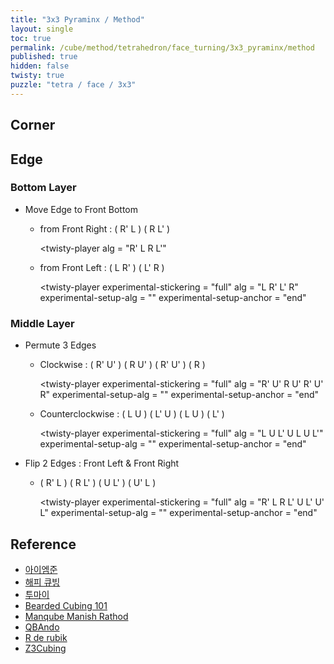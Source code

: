 ```yaml
---
title: "3x3 Pyraminx / Method"
layout: single
toc: true
permalink: /cube/method/tetrahedron/face_turning/3x3_pyraminx/method
published: true
hidden: false
twisty: true
puzzle: "tetra / face / 3x3"
---
```

<span
  id     = "cube"
  puzzle = "{{page.puzzle}}"
  experimental-stickering   = "full"
  experimental-setup-alg    = ""
  experimental-setup-anchor = "end">
</span>
<div id="test"></div>

<head>
  <base target="_blank">
</head>



## Corner



## Edge

### Bottom Layer

- Move Edge to Front Bottom
  - from Front Right : ( R' L ) ( R L' )

    <twisty-player
      alg                       = "R' L R L'"
    ></twisty-player>

  - from Front Left : ( L R' ) ( L' R )

    <twisty-player
      experimental-stickering   = "full"
      alg                       = "L R' L' R"
      experimental-setup-alg    = ""
      experimental-setup-anchor = "end"
    ></twisty-player>

### Middle Layer

- Permute 3 Edges
  - Clockwise : ( R' U' ) ( R U' ) ( R' U' ) ( R )

    <twisty-player
      experimental-stickering   = "full"
      alg                       = "R' U' R U' R' U' R"
      experimental-setup-alg    = ""
      experimental-setup-anchor = "end"
    ></twisty-player>

  - Counterclockwise : ( L U ) ( L' U ) ( L U ) ( L' )

    <twisty-player
      experimental-stickering   = "full"
      alg                       = "L U L' U L U L'"
      experimental-setup-alg    = ""
      experimental-setup-anchor = "end"
    ></twisty-player>

- Flip 2 Edges : Front Left & Front Right
  - ( R' L ) ( R L' ) ( U L' ) ( U' L )

    <twisty-player
      experimental-stickering   = "full"
      alg                       = "R' L R L' U L' U' L"
      experimental-setup-alg    = ""
      experimental-setup-anchor = "end"
    ></twisty-player>



## Reference

- [아이엠준](https://youtu.be/mO3excjvvoA)
- [해피 큐빙](https://youtu.be/SlIcRFwF3ck)
- [투마이](https://youtu.be/5L4vhS1rqeE)
- [Bearded Cubing 101](https://youtu.be/qkq3HCHXtAE)
- [Manqube Manish Rathod](https://youtu.be/p0Z1M7fO_PQ)
- [QBAndo](https://youtu.be/EuLer0aKTEg)
- [R de rubik](https://youtu.be/S2Utcn3szvQ)
- [Z3Cubing](https://youtu.be/xIQtn2qazvg)